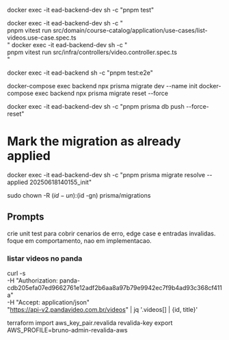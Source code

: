 docker exec -it ead-backend-dev sh -c "pnpm test"

docker exec -it ead-backend-dev sh -c "\
 pnpm vitest run src/domain/course-catalog/application/use-cases/list-videos.use-case.spec.ts\
"
docker exec -it ead-backend-dev sh -c "\
 pnpm vitest run src/infra/controllers/video.controller.spec.ts\
"

docker exec -it ead-backend sh -c "pnpm test:e2e"

docker-compose exec backend npx prisma migrate dev --name init
docker-compose exec backend npx prisma migrate reset --force

docker exec -it ead-backend-dev sh -c "pnpm prisma db push --force-reset"

# Mark the migration as already applied

docker exec -it ead-backend-dev sh -c "pnpm prisma migrate resolve --applied 20250618140155_init"

sudo chown -R $(id -un):$(id -gn) prisma/migrations

## Prompts

crie unit test para cobrir cenarios de erro, edge case e entradas invalidas. foque em comportamento, nao em implementacao.

### listar videos no panda

curl -s \
 -H "Authorization: panda-cdb205efa07ed9662761e12adf2b6aa8a97b79e9942ec7f9b4ad93c368cf411a" \
 -H "Accept: application/json" \
 "https://api-v2.pandavideo.com.br/videos" | jq '.videos[] | {id, title}'

terraform import aws_key_pair.revalida revalida-key
export AWS_PROFILE=bruno-admin-revalida-aws
